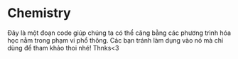 # Chemistry
Đây là một đoạn code giúp chúng ta có thể căng bằng các phương trình hóa học nằm trong phạm vi phổ thông.
Các bạn tránh làm dụng vào nó mà chỉ dùng để tham khảo thoi nhé!
Thnks<3
